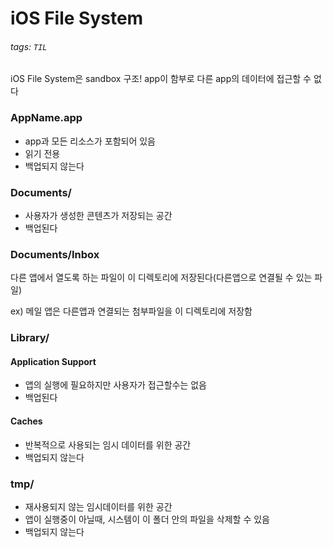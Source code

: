 # iOS File System

###### tags: `TIL`

iOS File System은 sandbox 구조!
app이 함부로 다른 app의 데이터에 접근할 수 없다

### AppName.app

- app과 모든 리소스가 포함되어 있음
- 읽기 전용
- 백업되지 않는다

### Documents/

- 사용자가 생성한 콘텐츠가 저장되는 공간
- 백업된다

### Documents/Inbox

다른 앱에서 열도록 하는 파일이 이 디렉토리에 저장된다(다른앱으로 연결될 수 있는 파일)

ex)
메일 앱은 다른앱과 연결되는 첨부파일을 이 디렉토리에 저장함


### Library/

#### Application Support

- 앱의 실행에 필요하지만 사용자가 접근할수는 없음
- 백업된다

#### Caches

- 반복적으로 사용되는 임시 데이터를 위한 공간
- 백업되지 않는다

### tmp/

- 재사용되지 않는 임시데이터를 위한 공간
- 앱이 실행중이 아닐때, 시스템이 이 폴더 안의 파일을 삭제할 수 있음
- 백업되지 않는다


